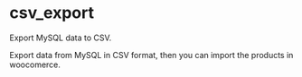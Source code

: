 # csv_export
Export MySQL data to CSV. 

Export data from MySQL in CSV format, then you can import the products in woocomerce.


